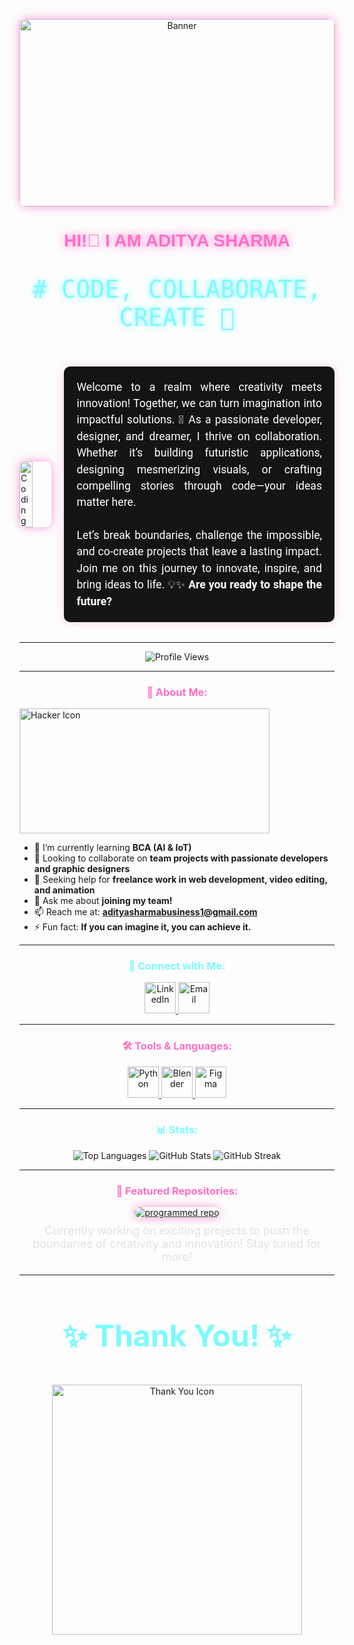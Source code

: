 <!-- Banner Image with Proper Scaling -->
<p style="text-align: center;">
  <img 
    src="https://github.com/user-attachments/assets/f230ed91-65a4-459e-9a76-30db077767cf" 
    alt="Banner" 
    width="100%" 
    style="max-height: 300px; object-fit: cover; border-radius: 10px; box-shadow: 0px 0px 15px rgba(255, 110, 199, 0.7);" 
  />
</p>

<!-- Welcome Heading -->
<h1 align="center" style="font-family: 'Orbitron', sans-serif; color: #ff6ec7; text-shadow: 0px 0px 15px #ff6ec7;">
  HI!👋 I AM ADITYA SHARMA 
</h1>
<p align="center" style="font-family: 'Source Code Pro', monospace; color: #7df9ff; font-size: 2.4rem; text-shadow: 0px 0px 10px #7df9ff;">
  # CODE, COLLABORATE, CREATE 🚀
</p>

<!-- GIF Section and Description -->
<div style="display: flex; align-items: center; justify-content: center;">
  <img 
    src="https://i.pinimg.com/originals/f1/ed/a4/f1eda4768df8d8135c779772f2833e88.gif" 
    alt="Coding" 
    width="40%" 
    style="border-radius: 10px; box-shadow: 0px 0px 15px rgba(255, 110, 199, 0.7); margin-right: 20px;" 
  />
  <p style="font-family: 'Roboto', sans-serif; font-size: 1.1rem; color: #ffffff; text-align: justify; line-height: 1.5; background: #141414; padding: 20px; border-radius: 10px; box-shadow: 0px 0px 15px rgba(255, 110, 199, 0.3);">
    Welcome to a realm where creativity meets innovation! Together, we can turn imagination into impactful solutions. 🚀  
    As a passionate developer, designer, and dreamer, I thrive on collaboration. Whether it’s building futuristic applications, designing mesmerizing visuals, or crafting compelling stories through code—your ideas matter here.  
    <br /><br />
    Let’s break boundaries, challenge the impossible, and co-create projects that leave a lasting impact. Join me on this journey to innovate, inspire, and bring ideas to life. 💡✨  
    <b>Are you ready to shape the future?</b>
  </p>
</div>

---

<!-- Profile View Badge -->
<div align="center">
  <img src="https://komarev.com/ghpvc/?username=CodeCrafterAdi&label=Profile%20Visitors&color=7df9ff&style=flat-square" alt="Profile Views" />
</div>

---

<!-- About Me Section -->
<h3 align="center" style="color: #ff6ec7;">🌌 About Me:</h3>
<div align="left">
  <img src="https://cdn.prod.website-files.com/6529af71422fddacbfa5868d/663a85ba91050589a77996ae_IMG_3321.gif" alt="Hacker Icon" width="400" height="200" />
</div>

- 🌱 I’m currently learning **BCA (AI & IoT)**  
- 👯 Looking to collaborate on **team projects with passionate developers and graphic designers**  
- 🤝 Seeking help for **freelance work in web development, video editing, and animation**  
- 💬 Ask me about **joining my team!**  
- 📫 Reach me at: **adityasharmabusiness1@gmail.com**  
- ⚡ Fun fact: **If you can imagine it, you can achieve it.**

---

<!-- Connect with Me Section -->
<h3 align="center" style="color: #7df9ff;">🔗 Connect with Me:</h3>
<div align="center">
  <a href="https://linkedin.com/in/aditya-sharma-80a572340" target="_blank">
    <img src="https://media.giphy.com/media/zGD1yC2V9ShBt2gjMB/giphy.gif" alt="LinkedIn" width="50" />
  </a>
  <a href="mailto:adityasharmabusiness1@gmail.com" target="_blank">
    <img src="https://media.giphy.com/media/5xtDarmwsuR7XhB6sH6/giphy.gif" alt="Email" width="50" />
  </a>
</div>

---

<!-- Tools & Languages Section -->
<h3 align="center" style="color: #ff6ec7;">🛠 Tools & Languages:</h3>
<div align="center">
  <a href="https://www.python.org" target="_blank">
    <img src="https://media.giphy.com/media/fsEaZldNC8A1PJ3mwp/giphy.gif" alt="Python" width="50" />
  </a>
  <a href="https://www.blender.org/" target="_blank">
    <img src="https://media.giphy.com/media/UqLrQV0MGzVWkzp9EK/giphy.gif" alt="Blender" width="50" />
  </a>
  <a href="https://www.figma.com/" target="_blank">
    <img src="https://media.giphy.com/media/TIL7ESI1EHpHD8SWiE/giphy.gif" alt="Figma" width="50" />
  </a>
</div>

---

<!-- GitHub Stats Section -->
<h3 align="center" style="color: #7df9ff;">📊 Stats:</h3>
<div align="center">
  <img src="https://github-readme-stats.vercel.app/api/top-langs?username=CodeCrafterAdi&show_icons=true&locale=en&layout=compact&theme=radical" alt="Top Languages" />
  <img src="https://github-readme-stats.vercel.app/api?username=CodeCrafterAdi&show_icons=true&locale=en&theme=radical" alt="GitHub Stats" />
  <img src="https://github-readme-streak-stats.herokuapp.com/?user=CodeCrafterAdi&theme=radical" alt="GitHub Streak" />
</div>

---

<!-- Featured Repositories Section -->
<h3 align="center" style="color: #ff6ec7;">🚀 Featured Repositories:</h3>
<div align="center">
  <a href="https://github.com/CodeCrafterAdi/sample-repo" target="_blank">
    <img 
      src="https://github-readme-stats.vercel.app/api/pin/?username=CodeCrafterAdi&repo=sample-repo&theme=radical" 
      alt="programmed repo" 
      style="border-radius: 10px; box-shadow: 0px 0px 15px rgba(255, 110, 199, 0.7);"
    />
  </a>
  <p style="font-size: 18px; color: #e2e2e2; margin-top: 10px; max-width: 600px; text-align: center;">
    Currently working on exciting projects to push the boundaries of creativity and innovation! Stay tuned for more!
  </p>
</div>

---

<!-- Thank You Section -->
<h3 align="center" style="color: #7df9ff; font-size: 48px;">✨ Thank You! ✨</h3>
<div align="center">
  <img src="https://www.icegif.com/wp-content/uploads/2023/12/icegif-96.gif" alt="Thank You Icon" width="400" />
</div>
